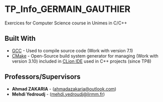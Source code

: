 # TP_Info_GERMAIN_GAUTHIER

Exercices for Computer Science course in Unimes in C/C++

## Built With

* [GCC](https://gcc.gnu.org/) - Used to compile source code (Work with version 7.1)
* [CMake](https://cmake.org/) - Open-Source build system generator for managing (Work with version 3.10) included in [CLion IDE](https://www.jetbrains.com/clion/) used in C++ projects (since TP8)

## Professors/Supervisors

* **Ahmad ZAKARIA** - (ahmadazakaria@outlook.com)
* **Mehdi Yedroudj** - (mehdi.yedroudj@lirmm.fr)
